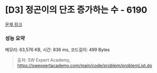 # [D3] 정곤이의 단조 증가하는 수 - 6190 

[문제 링크](https://swexpertacademy.com/main/code/problem/problemDetail.do?contestProbId=AWcPjEuKAFgDFAU4) 

### 성능 요약

메모리: 63,576 KB, 시간: 836 ms, 코드길이: 499 Bytes



> 출처: SW Expert Academy, https://swexpertacademy.com/main/code/problem/problemList.do